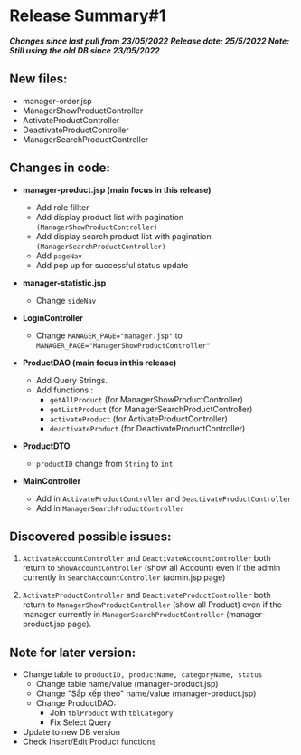 
# Release Summary#1
***Changes since last pull from 23/05/2022***
***Release date: 25/5/2022***
***Note: Still using the old DB since 23/05/2022***

## New files:
- manager-order.jsp
- ManagerShowProductController
- ActivateProductController
- DeactivateProductController
- ManagerSearchProductController

## Changes in code:

 - **manager-product.jsp (main focus in this release)**
   	- Add role fillter
   	- Add display product list with pagination `(ManagerShowProductController)`
   	- Add display search product list with pagination `(ManagerSearchProductController)`
   	- Add `pageNav`
   	- Add pop up for successful status update

 - **manager-statistic.jsp**
	- Change `sideNav` 

 - **LoginController**
	- Change `MANAGER_PAGE="manager.jsp"` to `MANAGER_PAGE="ManagerShowProductController"`

 - **ProductDAO (main focus in this release)**
	 - Add Query Strings.
	 - Add functions :
	     - `getAllProduct` (for ManagerShowProductController)
	     - `getListProduct` (for ManagerSearchProductController)
	     - `activateProduct` (for ActivateProductController)
	     - `deactivateProduct` (for DeactivateProductController)

 - **ProductDTO**
	- `productID` change from `String` to `int`

 - **MainController**
     - Add in `ActivateProductController` and `DeactivateProductController`
     - Add in `ManagerSearchProductController`

## Discovered possible issues:

 1. `ActivateAccountController` and `DeactivateAccountController` both
    return to `ShowAccountController` (show all Account) even if the admin
    currently in `SearchAccountController` (admin.jsp page)
    
 2. `ActivateProductController` and `DeactivateProductController` both
    return to `ManagerShowProductController` (show all Product) even if the
    manager currently in `ManagerSearchProductController` (manager-product.jsp
    page).


## Note for later version:
- Change table to `productID, productName, categoryName, status` 
    - Change table name/value (manager-product.jsp)
    - Change "Sắp xếp theo" name/value (manager-product.jsp)
    - Change ProductDAO: 
        - Join `tblProduct` with `tblCategory`
        - Fix Select Query 
- Update to new DB version
- Check Insert/Edit Product functions






